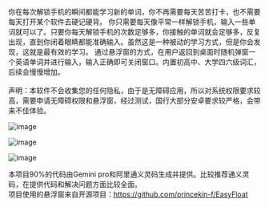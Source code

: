你在每次解锁手机的瞬间都能学习新的单词，你不再需要每天苦苦打卡，也不需要每天打开某个软件去硬记硬背。
你只需要每天像平常一样解锁手机，输入一些单词就可以了。只要你每天解锁手机的次数足够多，你接触的单词就会足够多，反复出现，直到你闭着眼睛都能准确输入。虽然这是一种被动的学习方式，但是你会发现，这就是最有效的学习。
通过悬浮窗的方式，在用户返回到桌面时随机弹窗一个英语单词并进行输入，输入正确即可关闭窗口。内置初高中、大学四六级词汇，后续会慢慢增加。<br>
<br>声明：本软件不会收集您的任何隐私，由于是无障碍应用，所以对系统权限要求较高，需要申请无障碍权限和悬浮窗，经过测试，国行大部分安卓要求较严格，会带来不佳体验。


![image](https://github.com/LisPig/WordUnlock/assets/20128576/ba8bd1b1-4bdb-4b37-ad73-a646e04f08aa)

![image](https://github.com/LisPig/WordUnlock/assets/20128576/a0ad9187-78d3-4b77-aaec-1e2efa042192)

![image](https://github.com/LisPig/WordUnlock/assets/20128576/99c491b1-6db5-474a-89de-bcbad04b0773)

本项目90%的代码由Gemini pro和阿里通义灵码生成并提供。比较推荐通义灵码，在提供代码和解决问题方面比较全面。<br>
项目使用的悬浮窗来自开源项目：https://github.com/princekin-f/EasyFloat

